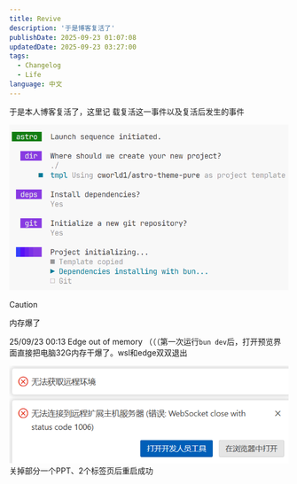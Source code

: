 ```yaml
---
title: Revive
description: '于是博客复活了'
publishDate: 2025-09-23 01:07:08
updatedDate: 2025-09-23 03:27:00
tags:
  - Changelog
  - Life
language: 中文
---
```


于是本人博客复活了，这里记 载复活这一事件以及复活后发生的事件

![](./1.png)


> [!CAUTION] 
>
> 内存爆了
>
> 25/09/23 00:13 Edge out of memory
> （（（第一次运行`bun dev`后，打开预览界面直接把电脑32G内存干爆了。wsl和edge双双退出
>
> ![](./2.png)
> 关掉部分一个PPT、2个标签页后重启成功



